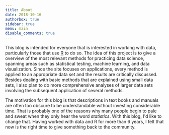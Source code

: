 ```yaml
---
title: About
date: 2018-10-16
authorbox: true
sidebar: true
menu: main
disable_comments: true
---
```

This blog is intended for everyone that is interested in working with data, particularly those that use [R](https://www.r-project.org/) to do so. The idea of this project is to give a overview of the most relevant methods for practicing data science, spanning areas such as statistical testing, machine learning, and data visualization. Since the site focuses on applications, every method is applied to an appropriate data set and the results are critically discussed.
Besides dealing with basic methods that are explained using small data sets, I also plan to do more comprehensive analyses of larger data sets involving the subsequent application of several methods.

The motivation for this blog is that descriptions in text books and manuals are often too obscure to be understandable without investing considerable time. That is probably one of the reasons why many people begin to pale and sweat when they only hear the word *statistics*. With this blog, I'd like to change that. Having worked with data and R for more than 6 years, I felt that now is the right time to give something back to the community.
